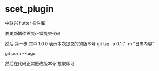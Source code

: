 # scet_plugin

中联兴 flutter 插件库

要更新插件首先正常提交代码

然后 第一步  其中 1.0.0 表示本次提交的的版本号
git tag -a 0.1.7 -m "日志内容“

git push --tags

然后在代码正常更改版本号 拉取即可
